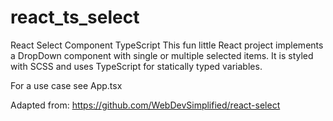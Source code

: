 # react_ts_select
React Select Component TypeScript
This fun little React project implements a DropDown component with single or multiple selected items.
It is styled with SCSS and uses TypeScript for statically typed variables.

For a use case see App.tsx

Adapted from: https://github.com/WebDevSimplified/react-select